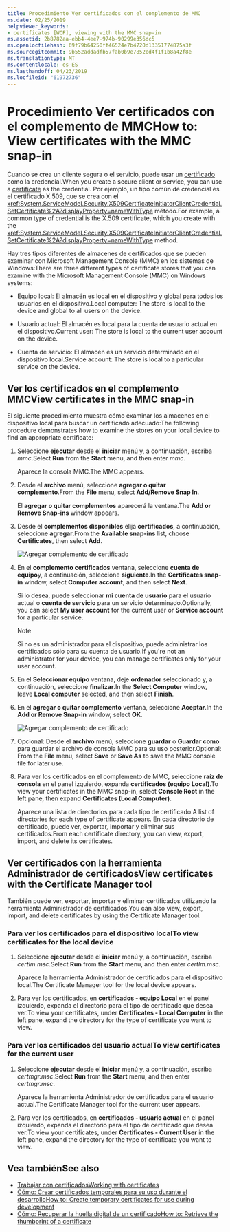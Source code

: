 ```yaml
---
title: Procedimiento Ver certificados con el complemento de MMC
ms.date: 02/25/2019
helpviewer_keywords:
- certificates [WCF], viewing with the MMC snap-in
ms.assetid: 2b8782aa-ebb4-4ee7-974b-90299e356dc5
ms.openlocfilehash: 69f79b64250ff46524e7b4720d13351774875a3f
ms.sourcegitcommit: 9b552addadfb57fab0b9e7852ed4f1f1b8a42f8e
ms.translationtype: MT
ms.contentlocale: es-ES
ms.lasthandoff: 04/23/2019
ms.locfileid: "61972736"
---
```

# <a name="how-to-view-certificates-with-the-mmc-snap-in"></a><span data-ttu-id="78368-102">Procedimiento Ver certificados con el complemento de MMC</span><span class="sxs-lookup"><span data-stu-id="78368-102">How to: View certificates with the MMC snap-in</span></span>
<span data-ttu-id="78368-103">Cuando se crea un cliente segura o el servicio, puede usar un [certificado](working-with-certificates.md) como la credencial.</span><span class="sxs-lookup"><span data-stu-id="78368-103">When you create a secure client or service, you can use a [certificate](working-with-certificates.md) as the credential.</span></span> <span data-ttu-id="78368-104">Por ejemplo, un tipo común de credencial es el certificado X.509, que se crea con el <xref:System.ServiceModel.Security.X509CertificateInitiatorClientCredential.SetCertificate%2A?displayProperty=nameWithType> método.</span><span class="sxs-lookup"><span data-stu-id="78368-104">For example, a common type of credential is the X.509 certificate, which you create with the <xref:System.ServiceModel.Security.X509CertificateInitiatorClientCredential.SetCertificate%2A?displayProperty=nameWithType> method.</span></span> 

<span data-ttu-id="78368-105">Hay tres tipos diferentes de almacenes de certificados que se pueden examinar con Microsoft Management Console (MMC) en los sistemas de Windows:</span><span class="sxs-lookup"><span data-stu-id="78368-105">There are three different types of certificate stores that you can examine with the Microsoft Management Console (MMC) on Windows systems:</span></span>

- <span data-ttu-id="78368-106">Equipo local: El almacén es local en el dispositivo y global para todos los usuarios en el dispositivo.</span><span class="sxs-lookup"><span data-stu-id="78368-106">Local computer: The store is local to the device and global to all users on the device.</span></span>

- <span data-ttu-id="78368-107">Usuario actual: El almacén es local para la cuenta de usuario actual en el dispositivo.</span><span class="sxs-lookup"><span data-stu-id="78368-107">Current user: The store is local to the current user account on the device.</span></span>

- <span data-ttu-id="78368-108">Cuenta de servicio: El almacén es un servicio determinado en el dispositivo local.</span><span class="sxs-lookup"><span data-stu-id="78368-108">Service account: The store is local to a particular service on the device.</span></span>

## <a name="view-certificates-in-the-mmc-snap-in"></a><span data-ttu-id="78368-109">Ver los certificados en el complemento MMC</span><span class="sxs-lookup"><span data-stu-id="78368-109">View certificates in the MMC snap-in</span></span> 

<span data-ttu-id="78368-110">El siguiente procedimiento muestra cómo examinar los almacenes en el dispositivo local para buscar un certificado adecuado:</span><span class="sxs-lookup"><span data-stu-id="78368-110">The following procedure demonstrates how to examine the stores on your local device to find an appropriate certificate:</span></span> 
  
1. <span data-ttu-id="78368-111">Seleccione **ejecutar** desde el **iniciar** menú y, a continuación, escriba *mmc*.</span><span class="sxs-lookup"><span data-stu-id="78368-111">Select **Run** from the **Start** menu, and then enter *mmc*.</span></span> 

    <span data-ttu-id="78368-112">Aparece la consola MMC.</span><span class="sxs-lookup"><span data-stu-id="78368-112">The MMC appears.</span></span> 
  
2. <span data-ttu-id="78368-113">Desde el **archivo** menú, seleccione **agregar o quitar complemento**.</span><span class="sxs-lookup"><span data-stu-id="78368-113">From the **File** menu, select **Add/Remove Snap In**.</span></span> 
    
    <span data-ttu-id="78368-114">El **agregar o quitar complementos** aparecerá la ventana.</span><span class="sxs-lookup"><span data-stu-id="78368-114">The **Add or Remove Snap-ins** window appears.</span></span>
  
3. <span data-ttu-id="78368-115">Desde el **complementos disponibles** elija **certificados**, a continuación, seleccione **agregar**.</span><span class="sxs-lookup"><span data-stu-id="78368-115">From the **Available snap-ins** list, choose **Certificates**, then select **Add**.</span></span>  

    ![Agregar complemento de certificado](./media/mmc-add-certificate-snap-in.png)
  
4. <span data-ttu-id="78368-117">En el **complemento certificados** ventana, seleccione **cuenta de equipo**y, a continuación, seleccione **siguiente**.</span><span class="sxs-lookup"><span data-stu-id="78368-117">In the **Certificates snap-in** window, select **Computer account**, and then select **Next**.</span></span> 
  
    <span data-ttu-id="78368-118">Si lo desea, puede seleccionar **mi cuenta de usuario** para el usuario actual o **cuenta de servicio** para un servicio determinado.</span><span class="sxs-lookup"><span data-stu-id="78368-118">Optionally, you can select **My user account** for the current user or **Service account** for a particular service.</span></span> 

    > [!NOTE]
    > <span data-ttu-id="78368-119">Si no es un administrador para el dispositivo, puede administrar los certificados sólo para su cuenta de usuario.</span><span class="sxs-lookup"><span data-stu-id="78368-119">If you're not an administrator for your device, you can manage certificates only for your user account.</span></span>
  
5. <span data-ttu-id="78368-120">En el **Seleccionar equipo** ventana, deje **ordenador** seleccionado y, a continuación, seleccione **finalizar**.</span><span class="sxs-lookup"><span data-stu-id="78368-120">In the **Select Computer** window, leave **Local computer** selected, and then select **Finish**.</span></span>  
  
6. <span data-ttu-id="78368-121">En el **agregar o quitar complemento** ventana, seleccione **Aceptar**.</span><span class="sxs-lookup"><span data-stu-id="78368-121">In the **Add or Remove Snap-in** window, select **OK**.</span></span>  
  
    ![Agregar complemento de certificado](./media/mmc-certificate-snap-in-selected.png)

7. <span data-ttu-id="78368-123">Opcional: Desde el **archivo** menú, seleccione **guardar** o **Guardar como** para guardar el archivo de consola MMC para su uso posterior.</span><span class="sxs-lookup"><span data-stu-id="78368-123">Optional: From the **File** menu, select **Save** or **Save As** to save the MMC console file for later use.</span></span>  

8. <span data-ttu-id="78368-124">Para ver los certificados en el complemento de MMC, seleccione **raíz de consola** en el panel izquierdo, expanda **certificados (equipo Local)**.</span><span class="sxs-lookup"><span data-stu-id="78368-124">To view your certificates in the MMC snap-in, select **Console Root** in the left pane, then expand **Certificates (Local Computer)**.</span></span>

    <span data-ttu-id="78368-125">Aparece una lista de directorios para cada tipo de certificado.</span><span class="sxs-lookup"><span data-stu-id="78368-125">A list of directories for each type of certificate appears.</span></span> <span data-ttu-id="78368-126">En cada directorio de certificado, puede ver, exportar, importar y eliminar sus certificados.</span><span class="sxs-lookup"><span data-stu-id="78368-126">From each certificate directory, you can view, export, import, and delete its certificates.</span></span>

## <a name="view-certificates-with-the-certificate-manager-tool"></a><span data-ttu-id="78368-127">Ver certificados con la herramienta Administrador de certificados</span><span class="sxs-lookup"><span data-stu-id="78368-127">View certificates with the Certificate Manager tool</span></span>

<span data-ttu-id="78368-128">También puede ver, exportar, importar y eliminar certificados utilizando la herramienta Administrador de certificados.</span><span class="sxs-lookup"><span data-stu-id="78368-128">You can also view, export, import, and delete certificates by using the Certificate Manager tool.</span></span>

### <a name="to-view-certificates-for-the-local-device"></a><span data-ttu-id="78368-129">Para ver los certificados para el dispositivo local</span><span class="sxs-lookup"><span data-stu-id="78368-129">To view certificates for the local device</span></span>

1. <span data-ttu-id="78368-130">Seleccione **ejecutar** desde el **iniciar** menú y, a continuación, escriba *certlm.msc*.</span><span class="sxs-lookup"><span data-stu-id="78368-130">Select **Run** from the **Start** menu, and then enter *certlm.msc*.</span></span> 

    <span data-ttu-id="78368-131">Aparece la herramienta Administrador de certificados para el dispositivo local.</span><span class="sxs-lookup"><span data-stu-id="78368-131">The Certificate Manager tool for the local device appears.</span></span> 
  
2. <span data-ttu-id="78368-132">Para ver los certificados, en **certificados - equipo Local** en el panel izquierdo, expanda el directorio para el tipo de certificado que desea ver.</span><span class="sxs-lookup"><span data-stu-id="78368-132">To view your certificates, under **Certificates - Local Computer** in the left pane, expand the directory for the type of certificate you want to view.</span></span>

### <a name="to-view-certificates-for-the-current-user"></a><span data-ttu-id="78368-133">Para ver los certificados del usuario actual</span><span class="sxs-lookup"><span data-stu-id="78368-133">To view certificates for the current user</span></span>

1. <span data-ttu-id="78368-134">Seleccione **ejecutar** desde el **iniciar** menú y, a continuación, escriba *certmgr.msc*.</span><span class="sxs-lookup"><span data-stu-id="78368-134">Select **Run** from the **Start** menu, and then enter *certmgr.msc*.</span></span> 

    <span data-ttu-id="78368-135">Aparece la herramienta Administrador de certificados para el usuario actual.</span><span class="sxs-lookup"><span data-stu-id="78368-135">The Certificate Manager tool for the current user appears.</span></span> 
  
2. <span data-ttu-id="78368-136">Para ver los certificados, en **certificados - usuario actual** en el panel izquierdo, expanda el directorio para el tipo de certificado que desea ver.</span><span class="sxs-lookup"><span data-stu-id="78368-136">To view your certificates, under **Certificates - Current User** in the left pane, expand the directory for the type of certificate you want to view.</span></span>

## <a name="see-also"></a><span data-ttu-id="78368-137">Vea también</span><span class="sxs-lookup"><span data-stu-id="78368-137">See also</span></span>

- [<span data-ttu-id="78368-138">Trabajar con certificados</span><span class="sxs-lookup"><span data-stu-id="78368-138">Working with certificates</span></span>](working-with-certificates.md)
- [<span data-ttu-id="78368-139">Cómo: Crear certificados temporales para su uso durante el desarrollo</span><span class="sxs-lookup"><span data-stu-id="78368-139">How to: Create temporary certificates for use during development</span></span>](how-to-create-temporary-certificates-for-use-during-development.md)
- [<span data-ttu-id="78368-140">Cómo: Recuperar la huella digital de un certificado</span><span class="sxs-lookup"><span data-stu-id="78368-140">How to: Retrieve the thumbprint of a certificate</span></span>](how-to-retrieve-the-thumbprint-of-a-certificate.md)
